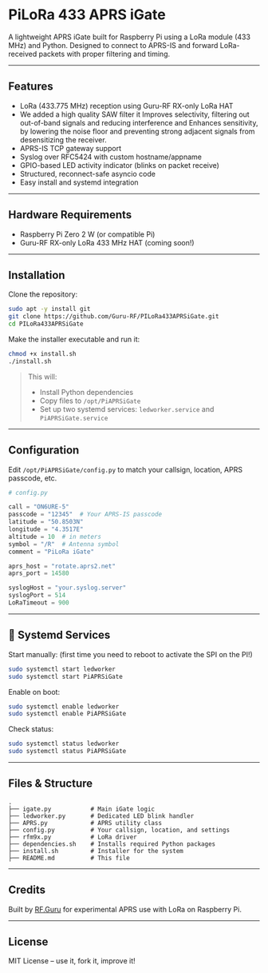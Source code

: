 # PiLoRa 433 APRS iGate

A lightweight APRS iGate built for Raspberry Pi using a LoRa module (433 MHz) and Python. Designed to connect to APRS-IS and forward LoRa-received packets with proper filtering and timing. 

---

##  Features

- LoRa (433.775 MHz) reception using Guru-RF RX-only LoRa HAT
- We added a high quality SAW filter it Improves selectivity, filtering out out-of-band signals and reducing interference and Enhances sensitivity, by lowering the noise floor and preventing strong adjacent signals from desensitizing the receiver.
- APRS-IS TCP gateway support
- Syslog over RFC5424 with custom hostname/appname
- GPIO-based LED activity indicator (blinks on packet receive)
- Structured, reconnect-safe asyncio code
- Easy install and systemd integration

---

## Hardware Requirements

- Raspberry Pi Zero 2 W (or compatible Pi)
- Guru-RF RX-only LoRa 433 MHz HAT (coming soon!)

---

## Installation

Clone the repository:

```bash
sudo apt -y install git
git clone https://github.com/Guru-RF/PILoRa433APRSiGate.git
cd PILoRa433APRSiGate
```

Make the installer executable and run it:

```bash
chmod +x install.sh
./install.sh
```

> This will:
> - Install Python dependencies
> - Copy files to `/opt/PiAPRSiGate`
> - Set up two systemd services: `ledworker.service` and `PiAPRSiGate.service`

---

## Configuration

Edit `/opt/PiAPRSiGate/config.py` to match your callsign, location, APRS passcode, etc.

```python
# config.py

call = "ON6URE-5"
passcode = "12345"  # Your APRS-IS passcode
latitude = "50.8503N"
longitude = "4.3517E"
altitude = 10  # in meters
symbol = "/R"  # Antenna symbol
comment = "PiLoRa iGate"

aprs_host = "rotate.aprs2.net"
aprs_port = 14580

syslogHost = "your.syslog.server"
syslogPort = 514
LoRaTimeout = 900
```

---

## 🔌 Systemd Services

Start manually: (first time you need to reboot to activate the SPI on the PI!)

```bash
sudo systemctl start ledworker
sudo systemctl start PiAPRSiGate
```

Enable on boot:

```bash
sudo systemctl enable ledworker
sudo systemctl enable PiAPRSiGate
```

Check status:

```bash
sudo systemctl status ledworker
sudo systemctl status PiAPRSiGate
```

---

## Files & Structure

```
.
├── igate.py           # Main iGate logic 
├── ledworker.py       # Dedicated LED blink handler
├── APRS.py            # APRS utility class
├── config.py          # Your callsign, location, and settings
├── rfm9x.py           # LoRa driver 
├── dependencies.sh    # Installs required Python packages
├── install.sh         # Installer for the system
├── README.md          # This file
```

---

## Credits

Built by [RF.Guru](https://rf.guru) for experimental APRS use with LoRa on Raspberry Pi.

---

## License

MIT License – use it, fork it, improve it!
